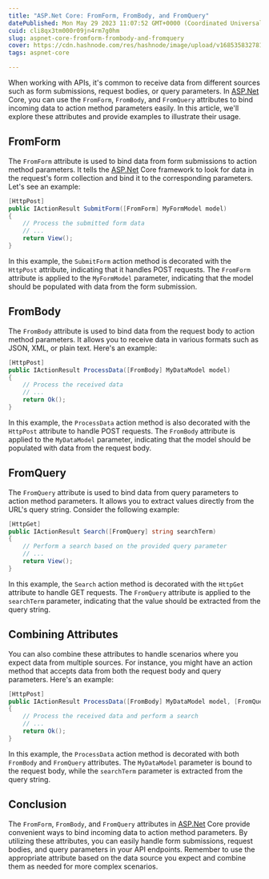 ```yaml
---
title: "ASP.Net Core: FromForm, FromBody, and FromQuery"
datePublished: Mon May 29 2023 11:07:52 GMT+0000 (Coordinated Universal Time)
cuid: cli8qx3tm000r09jn4rm7g0hm
slug: aspnet-core-fromform-frombody-and-fromquery
cover: https://cdn.hashnode.com/res/hashnode/image/upload/v1685358327815/dfd5fb19-bede-4519-86af-faa0965fd22e.webp
tags: aspnet-core

---
```


When working with APIs, it's common to receive data from different sources such as form submissions, request bodies, or query parameters. In [ASP.Net](http://ASP.Net) Core, you can use the `FromForm`, `FromBody`, and `FromQuery` attributes to bind incoming data to action method parameters easily. In this article, we'll explore these attributes and provide examples to illustrate their usage.

## **FromForm**

The `FromForm` attribute is used to bind data from form submissions to action method parameters. It tells the [ASP.Net](http://ASP.Net) Core framework to look for data in the request's form collection and bind it to the corresponding parameters. Let's see an example:

```csharp
[HttpPost]
public IActionResult SubmitForm([FromForm] MyFormModel model)
{
    // Process the submitted form data
    // ...
    return View();
}
```

In this example, the `SubmitForm` action method is decorated with the `HttpPost` attribute, indicating that it handles POST requests. The `FromForm` attribute is applied to the `MyFormModel` parameter, indicating that the model should be populated with data from the form submission.

## **FromBody**

The `FromBody` attribute is used to bind data from the request body to action method parameters. It allows you to receive data in various formats such as JSON, XML, or plain text. Here's an example:

```csharp
[HttpPost]
public IActionResult ProcessData([FromBody] MyDataModel model)
{
    // Process the received data
    // ...
    return Ok();
}
```

In this example, the `ProcessData` action method is also decorated with the `HttpPost` attribute to handle POST requests. The `FromBody` attribute is applied to the `MyDataModel` parameter, indicating that the model should be populated with data from the request body.

## **FromQuery**

The `FromQuery` attribute is used to bind data from query parameters to action method parameters. It allows you to extract values directly from the URL's query string. Consider the following example:

```csharp
[HttpGet]
public IActionResult Search([FromQuery] string searchTerm)
{
    // Perform a search based on the provided query parameter
    // ...
    return View();
}
```

In this example, the `Search` action method is decorated with the `HttpGet` attribute to handle GET requests. The `FromQuery` attribute is applied to the `searchTerm` parameter, indicating that the value should be extracted from the query string.

## **Combining Attributes**

You can also combine these attributes to handle scenarios where you expect data from multiple sources. For instance, you might have an action method that accepts data from both the request body and query parameters. Here's an example:

```csharp
[HttpPost]
public IActionResult ProcessData([FromBody] MyDataModel model, [FromQuery] string searchTerm)
{
    // Process the received data and perform a search
    // ...
    return Ok();
}
```

In this example, the `ProcessData` action method is decorated with both `FromBody` and `FromQuery` attributes. The `MyDataModel` parameter is bound to the request body, while the `searchTerm` parameter is extracted from the query string.

## **Conclusion**

The `FromForm`, `FromBody`, and `FromQuery` attributes in [ASP.Net](http://ASP.Net) Core provide convenient ways to bind incoming data to action method parameters. By utilizing these attributes, you can easily handle form submissions, request bodies, and query parameters in your API endpoints. Remember to use the appropriate attribute based on the data source you expect and combine them as needed for more complex scenarios.